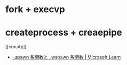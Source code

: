 # fork + execvp

# createprocess + creaepipe
[[conpty]]

- [_spawn 系関数と _wspawn 系関数 | Microsoft Learn](https://learn.microsoft.com/ja-jp/cpp/c-runtime-library/spawn-wspawn-functions?view=msvc-170)
